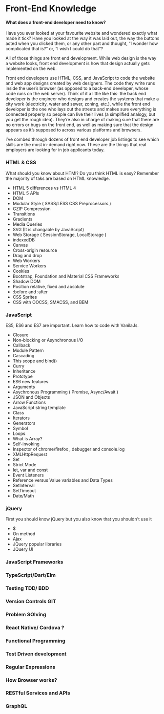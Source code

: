 Front-End Knowledge
===================


#### <i class="icon-pencil"></i> What does a front-end developer need to know?

Have you ever looked at your favourite website and wondered exactly what made it tick? Have you looked at the way it was laid out, the way the buttons acted when you clicked them, or any other part and thought, “I wonder how complicated that is?” or, “I wish I could do that”?

All of those things are front end development. While web design is the way a website looks, front end development is how that design actually gets implemented on the web.

Front end developers use HTML, CSS, and JavaScript to code the website and web app designs created by web designers. The code they write runs inside the user’s browser (as opposed to a back-end developer, whose code runs on the web server). Think of it a little like this: the back end developer is the engineer who designs and creates the systems that make a city work (electricity, water and sewer, zoning, etc.), while the front end developer is the one who lays out the streets and makes sure everything is connected properly so people can live their lives (a simplified analogy, but you get the rough idea). They’re also in charge of making sure that there are no errors or bugs on the front end, as well as making sure that the design appears as it’s supposed to across various platforms and browsers.

I’ve combed through dozens of front end developer job listings to see which skills are the most in-demand right now. These are the things that real employers are looking for in job applicants today.

### HTML & CSS
What should you know about HTMl? Do you think HTML is easy? Remember the majority of taks are based on HTML knowledge.

 - HTML 5 differences vs HTML 4
 - HTML 5 APIs
 - DOM
 - Modular Style ( SASS/LESS CSS Preprocessors )
 - GZIP Compression
 - Transitions
 - Gradients
 - Media Queries
 - SVG (It is changable by JavaScript)
 - Web Storage ( SessionStorage, LocalStorage )
 - indexedDB
 - Canvas
 - Cross-origin resource
 - Drag and drop
 - Web Workers
 - Service Workers
 - Cookies
 - Bootstrap, Foundation and Material CSS Frameworks
 - Shadow DOM
 - Position relative, fixed and absolute
 - :before and :after
 - CSS Sprites
 - CSS with OOCSS, SMACSS, and BEM

### JavaScript
ES5, ES6 and ES7 are important. Learn how to code with VanilaJs.

 - Closure
 - Non-blocking or Asynchronous I/O
 - Callback
 - Module Pattern
 - Cascading
 - This scope and bind()
 - Curry
 - Inheritance
 - Prototype
 - ES6 new features
 - Arguments
 - Asychronous Programming ( Promise, Async/Await )
 - JSON and Objects
 - Arrow Functions
 - JavaScript string template
 - Class
 - Iterators
 - Generators
 - Symbol
 - Loops
 - What is Array?
 - Self-invoking
 - Inspector of chrome/firefox , debugger and console.log
 - XMLHttpRequest
 - Set
 - Strict Mode
 - let, var and const
 - Event Listeners
 - Reference versus Value variables and Data Types
 - SetInterval
 - SetTimeout
 - Date/Math

### jQuery
First you should know jQuery but you also know that you shouldn't use it

 - $
 - On method
 - Ajax
 - JQuery popular libraries
 - JQuery UI

### JavaScript Frameworks
### TypeScript/Dart/Elm
### Testing TDD/ BDD
### Version Controls GIT
### Problem SOlving
### React Native/ Cordova ?
### Functional Programming
### Test Driven development
### Regular Expressions
### How Browser works?
### RESTful Services and APIs
### GraphQL
